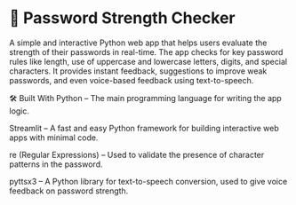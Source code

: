 # 🔐 Password Strength Checker
A simple and interactive Python web app that helps users evaluate the strength of their passwords in real-time. The app checks for key password rules like length, use of uppercase and lowercase letters, digits, and special characters. It provides instant feedback, suggestions to improve weak passwords, and even voice-based feedback using text-to-speech.

🛠️ Built With
Python – The main programming language for writing the app logic.

Streamlit – A fast and easy Python framework for building interactive web apps with minimal code.

re (Regular Expressions) – Used to validate the presence of character patterns in the password.

pyttsx3 – A Python library for text-to-speech conversion, used to give voice feedback on password strength.
